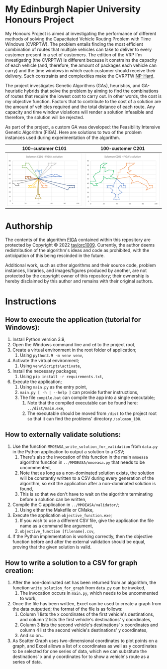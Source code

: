 # My Edinburgh Napier University Honours Project

My Honours Project is aimed at investigating the performance of different methods of solving the Capacitated Vehicle Routing Problem with Time Windows (CVRPTW). The problem entails finding the most efficient combination of routes that multiple vehicles can take to deliver to every customer present in a set of customers. The edition of the VRP I'm investigating (the CVRPTW) is different because it constrains the capacity of each vehicle (and, therefore, the amount of packages each vehicle can carry) and the time windows in which each customer should receive their delivery. Such constraints and complexities make the CVRPTW [NP-Hard](https://en.wikipedia.org/wiki/NP-hardness).

The project investigates Genetic Algorithms (GAs), heuristics, and GA-heuristic hybrids that solve the problem by aiming to find the combinations of routes that require the lowest cost to carry out. In other words, the cost is my objective function. Factors that to contribute to the cost of a solution are the amount of vehicles required and the total distance of each route. Any capacity and time window violations will render a solution infeasible and therefore, the solution will be rejected.

As part of the project, a custom GA was developed: the Feasibility Intensive Genetic Algorithm (FIGA). Here are solutions to two of the problem instances used during experimentation of the algorithm.

| 100-customer C101                      | 100-customer C201                      |
|----------------------------------------|----------------------------------------|
| <img src='figures/custom-ga-c101.png'> | <img src='figures/custom-ga-c201.png'> |

# Authorship
The contents of the algorithm [FIGA](FIGA/) contained within this repository are protected by Copyright © 2022 [taylorc1009](https://github.com/taylorc1009). Currently, the author deems redistribution of the algorithm's ideas and code as prohibited, with the anticipation of this being rescinded in the future.

Additional work, such as other algorithms and their source code, problem instances, libraries, and images/figures produced by another, are not protected by the copyright owner of this repository; their ownership is hereby disclaimed by this author and remains with their original authors.

# Instructions

## How to execute the application (tutorial for Windows):
1. Install Python version 3.9,
2. Open the Windows command line and `cd` to the project root,
3. Create a virtual environment in the root folder of application;
   1. Using `python3.9 -m venv venv`,
4. Activate the virtual environment;
   1. Using `venv\Scripts\activate`,
5. Install the necessary packages;
   1. Using `pip install -r requirements.txt`,
6. Execute the application;
   1. Using `main.py` as the entry point,
   2. `main.py [ -h | --help ]` can provide further instructions,
   3. The file `compile.bat` can compile the app into a single executable;
      1. Note that the compiled executable can be found here: `../dist/main.exe`,
      2. The executable should be moved from `/dist` to the project root so that it can find the problems' directory `/solomon_100`.

## How to externally validate solutions:
1. Use the function `MMOEASA_write_solution_for_validation` from `data.py` in the Python application to output a solution to a CSV;
   1. There's also the invocation of this function in the main `mmoeasa` algorithm function in `../MMOEASA/mmoeasa.py` that needs to be uncommented,
   2. Note that as long as a non-dominated solution exists, the solution will be constantly written to a CSV during every generation of the algorithm, so exit the application after a non-dominated solution is found,
   3. This is so that we don't have to wait on the algorithm terminating before a solution can be written,
2. Compile the C application in `../MMOEASA/validator/`;
   1. Using either the Makefile or CMake,
3. Execute the application `objective_function.exe`;
   1. If you wish to use a different CSV file, give the application the file name as a command line argument,
   2. `objective_function [filename].csv`,
4. If the Python implementation is working correctly, then the objective function before and after the external validation should be equal, proving that the given solution is valid.

## How to write a solution to a CSV for graph creation:
1. After the non-dominated set has been returned from an algorithm, the function `write_solution_for_graph` from `data.py` can be invoked,
   1. The invocation occurs in `main.py`, which needs to be uncommented to work,
2. Once the file has been written, Excel can be used to create a graph from the data outputted; the format of the file is as follows:
   1. Column 1 lists the x coordinates of the first vehicle's destinations, and column 2 lists the first vehicle's destinations' y coordinates,
   2. Column 3 lists the second vehicle's destinations' x coordinates and column 4 list the second vehicle's destinations' y coordinates,
   3. And so on...
3. As Scatter Graph uses two-dimensional coordinates to plot points on a graph, and Excel allows a list of x coordinates as well as y coordinates to be selected for one series of data, which we can substitute the destinations' x and y coordinates for to show a vehicle's route as a series of data.
